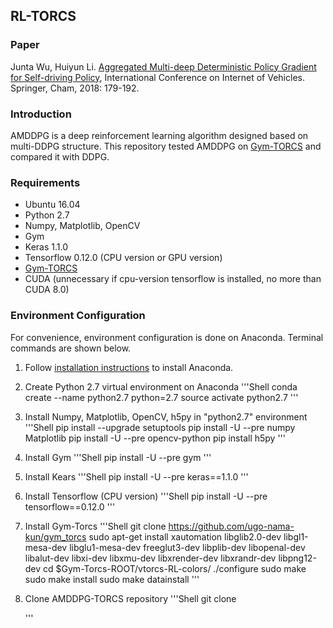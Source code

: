 ## RL-TORCS


### Paper
Junta Wu, Huiyun Li. [Aggregated Multi-deep Deterministic Policy Gradient for Self-driving Policy](https://link.springer.com/chapter/10.1007/978-3-030-05081-8_13), International Conference on Internet of Vehicles. Springer, Cham, 2018: 179-192.


### Introduction 
AMDDPG is a deep reinforcement learning algorithm designed based on multi-DDPG structure. This repository tested AMDDPG on [Gym-TORCS](https://github.com/ugo-nama-kun/gym_torcs) and compared it with DDPG.


### Requirements
- Ubuntu 16.04
- Python 2.7
- Numpy, Matplotlib, OpenCV
- Gym
- Keras 1.1.0
- Tensorflow 0.12.0 (CPU version or GPU version)
- [Gym-TORCS](https://github.com/ugo-nama-kun/gym_torcs)
- CUDA (unnecessary if cpu-version tensorflow is installed, no more than CUDA 8.0)



### Environment Configuration
For convenience, environment configuration is done on Anaconda. Terminal commands are shown below.

1. Follow [installation instructions](https://www.anaconda.com/distribution/) to install Anaconda.

2. Create Python 2.7 virtual environment on Anaconda
    '''Shell
    conda create --name python2.7 python=2.7
    source activate python2.7
    '''
    
3. Install Numpy, Matplotlib, OpenCV, h5py in "python2.7" environment
    '''Shell
    pip install --upgrade setuptools
    pip install -U --pre numpy Matplotlib
    pip install -U --pre opencv-python
    pip install h5py
    '''

4. Install Gym
    '''Shell
    pip install -U --pre gym
    '''
    
5. Install Kears
    '''Shell
    pip install -U --pre keras==1.1.0
    '''

6. Install Tensorflow (CPU version)
    '''Shell
    pip install -U --pre tensorflow==0.12.0
    '''
    
7. Install Gym-Torcs
    '''Shell
    git clone https://github.com/ugo-nama-kun/gym_torcs
    sudo apt-get install xautomation libglib2.0-dev  libgl1-mesa-dev libglu1-mesa-dev  freeglut3-dev  libplib-dev  libopenal-dev libalut-dev libxi-dev libxmu-dev libxrender-dev  libxrandr-dev libpng12-dev 
    cd $Gym-Torcs-ROOT/vtorcs-RL-colors/
    ./configure
    sudo make 
    sudo make install
    sudo make datainstall
    '''
    
8. Clone AMDDPG-TORCS repository
    '''Shell
    git clone 
    
    '''


